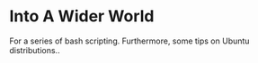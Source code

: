 # Into A Wider World
For a series of bash scripting.
Furthermore, some tips on Ubuntu distributions..
